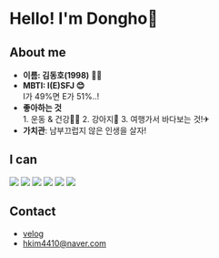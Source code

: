 # Hello! I'm Dongho🤲

## About me
- **이름: 김동호(1998)** 🙆‍♂️
- **MBTI: I(E)SFJ 😊</br>**
        I가 49%면 E가 51%..!
- **좋아하는 것**</br>1. 운동 & 건강🏋️‍♂️ 2. 강아지🐶  3. 여행가서 바다보는 것!✈
- **가치관**: 남부끄럽지 않은 인생을 살자!

## I can
<img src="https://img.shields.io/badge/C-2E2EFE?style=flat-square&logo=C&logoColor=white"/>
<img src="https://img.shields.io/badge/Python-3766AB?style=flat-square&logo=Python&logoColor=yellow"/>
<img src="https://img.shields.io/badge/Java-EFF8FB?style=flat-square&logo=java&logoColor=red"/>

<img src="https://img.shields.io/badge/HTML-EFF8FB?style=flat-square&logo=html5&logoColor=red"/>
<img src="https://img.shields.io/badge/CSS-EFF8FB?style=flat-square&logo=css3&logoColor=blue"/>
<img src="https://img.shields.io/badge/JavaScript-EFF8FB?style=flat-square&logo=javascript&logoColor=yellow"/>

## Contact
- [velog](https://velog.io/@donghokim1998)
- hkim4410@naver.com
